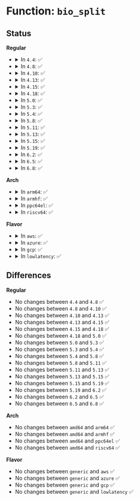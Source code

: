 # Function: <code>bio_split</code>

## Status
<b>Regular</b>
<ul>
<li>
<details>
<summary>In <code>4.4</code>: ✅</summary>

```c
struct bio *bio_split(struct bio *bio, int sectors, gfp_t gfp, struct bio_set *bs);
```

**Collision:** Unique Global

**Inline:** No

**Transformation:** False

**Instances:**

```
In block/bio.c (ffffffff813b1f30)
Location: block/bio.c:1785
Inline: False
Direct callers:
  - block/blk-merge.c:blk_queue_split
  - block/blk-merge.c:blk_queue_split
  - block/blk-merge.c:blk_queue_split
```
**Symbols:**

```
ffffffff813b1f30-ffffffff813b1fb9: bio_split (STB_GLOBAL)
```
</details>
</li>
<li>
<details>
<summary>In <code>4.8</code>: ✅</summary>

```c
struct bio *bio_split(struct bio *bio, int sectors, gfp_t gfp, struct bio_set *bs);
```

**Collision:** Unique Global

**Inline:** No

**Transformation:** False

**Instances:**

```
In block/bio.c (ffffffff813f6b90)
Location: block/bio.c:1780
Inline: False
Direct callers:
  - block/blk-merge.c:blk_queue_split
  - block/blk-merge.c:blk_queue_split
  - block/blk-merge.c:blk_queue_split
```
**Symbols:**

```
ffffffff813f6b90-ffffffff813f6c1e: bio_split (STB_GLOBAL)
```
</details>
</li>
<li>
<details>
<summary>In <code>4.10</code>: ✅</summary>

```c
struct bio *bio_split(struct bio *bio, int sectors, gfp_t gfp, struct bio_set *bs);
```

**Collision:** Unique Global

**Inline:** No

**Transformation:** False

**Instances:**

```
In block/bio.c (ffffffff81410210)
Location: block/bio.c:1835
Inline: False
Direct callers:
  - block/blk-merge.c:blk_queue_split
  - block/blk-merge.c:blk_queue_split
  - block/blk-merge.c:blk_queue_split
```
**Symbols:**

```
ffffffff81410210-ffffffff81410282: bio_split (STB_GLOBAL)
```
</details>
</li>
<li>
<details>
<summary>In <code>4.13</code>: ✅</summary>

```c
struct bio *bio_split(struct bio *bio, int sectors, gfp_t gfp, struct bio_set *bs);
```

**Collision:** Unique Global

**Inline:** No

**Transformation:** False

**Instances:**

```
In block/bio.c (ffffffff8141dc50)
Location: block/bio.c:1857
Inline: False
Direct callers:
  - block/blk-merge.c:blk_queue_split
  - block/blk-merge.c:blk_queue_split
  - block/bounce.c:blk_queue_bounce
```
**Symbols:**

```
ffffffff8141dc50-ffffffff8141dcd0: bio_split (STB_GLOBAL)
```
</details>
</li>
<li>
<details>
<summary>In <code>4.15</code>: ✅</summary>

```c
struct bio *bio_split(struct bio *bio, int sectors, gfp_t gfp, struct bio_set *bs);
```

**Collision:** Unique Global

**Inline:** No

**Transformation:** False

**Instances:**

```
In block/bio.c (ffffffff814476e0)
Location: block/bio.c:1821
Inline: False
Direct callers:
  - block/blk-merge.c:blk_queue_split
  - block/blk-merge.c:blk_queue_split
  - block/bounce.c:blk_queue_bounce
```
**Symbols:**

```
ffffffff814476e0-ffffffff81447760: bio_split (STB_GLOBAL)
```
</details>
</li>
<li>
<details>
<summary>In <code>4.18</code>: ✅</summary>

```c
struct bio *bio_split(struct bio *bio, int sectors, gfp_t gfp, struct bio_set *bs);
```

**Collision:** Unique Global

**Inline:** No

**Transformation:** False

**Instances:**

```
In block/bio.c (ffffffff8147a7e0)
Location: block/bio.c:1878
Inline: False
Direct callers:
  - block/blk-merge.c:blk_queue_split
  - block/blk-merge.c:blk_queue_split
  - block/bounce.c:blk_queue_bounce
  - drivers/md/dm.c:__split_and_process_bio
```
**Symbols:**

```
ffffffff8147a7e0-ffffffff8147a865: bio_split (STB_GLOBAL)
```
</details>
</li>
<li>
<details>
<summary>In <code>5.0</code>: ✅</summary>

```c
struct bio *bio_split(struct bio *bio, int sectors, gfp_t gfp, struct bio_set *bs);
```

**Collision:** Unique Global

**Inline:** No

**Transformation:** False

**Instances:**

```
In block/bio.c (ffffffff81498b00)
Location: block/bio.c:1811
Inline: False
Direct callers:
  - block/blk-merge.c:blk_queue_split
  - block/blk-merge.c:blk_queue_split
  - block/bounce.c:blk_queue_bounce
  - drivers/md/dm.c:__split_and_process_bio
```
**Symbols:**

```
ffffffff81498b00-ffffffff81498b7b: bio_split (STB_GLOBAL)
```
</details>
</li>
<li>
<details>
<summary>In <code>5.3</code>: ✅</summary>

```c
struct bio *bio_split(struct bio *bio, int sectors, gfp_t gfp, struct bio_set *bs);
```

**Collision:** Unique Global

**Inline:** No

**Transformation:** False

**Instances:**

```
In block/bio.c (ffffffff814c6ae0)
Location: block/bio.c:1848
Inline: False
Direct callers:
  - block/blk-merge.c:__blk_queue_split
  - block/blk-merge.c:__blk_queue_split
  - block/bounce.c:__blk_queue_bounce
  - drivers/md/dm.c:dm_process_bio
  - drivers/md/dm.c:__split_and_process_bio
```
**Symbols:**

```
ffffffff814c6ae0-ffffffff814c6b5a: bio_split (STB_GLOBAL)
```
</details>
</li>
<li>
<details>
<summary>In <code>5.4</code>: ✅</summary>

```c
struct bio *bio_split(struct bio *bio, int sectors, gfp_t gfp, struct bio_set *bs);
```

**Collision:** Unique Global

**Inline:** No

**Transformation:** False

**Instances:**

```
In block/bio.c (ffffffff814df8f0)
Location: block/bio.c:1890
Inline: False
Direct callers:
  - block/blk-merge.c:__blk_queue_split
  - block/blk-merge.c:__blk_queue_split
  - block/bounce.c:__blk_queue_bounce
  - drivers/md/dm.c:dm_process_bio
  - drivers/md/dm.c:__split_and_process_bio
```
**Symbols:**

```
ffffffff814df8f0-ffffffff814df96a: bio_split (STB_GLOBAL)
```
</details>
</li>
<li>
<details>
<summary>In <code>5.8</code>: ✅</summary>

```c
struct bio *bio_split(struct bio *bio, int sectors, gfp_t gfp, struct bio_set *bs);
```

**Collision:** Unique Global

**Inline:** No

**Transformation:** False

**Instances:**

```
In block/bio.c (ffffffff8153f380)
Location: block/bio.c:1465
Inline: False
Direct callers:
  - block/blk-merge.c:__blk_queue_split
  - block/blk-merge.c:__blk_queue_split
  - block/blk-merge.c:blk_bio_segment_split
  - block/bounce.c:__blk_queue_bounce
  - block/blk-crypto-fallback.c:blk_crypto_split_bio_if_needed
  - drivers/md/dm.c:__split_and_process_bio
```
**Symbols:**

```
ffffffff8153f380-ffffffff8153f406: bio_split (STB_GLOBAL)
```
</details>
</li>
<li>
<details>
<summary>In <code>5.11</code>: ✅</summary>

```c
struct bio *bio_split(struct bio *bio, int sectors, gfp_t gfp, struct bio_set *bs);
```

**Collision:** Unique Global

**Inline:** No

**Transformation:** False

**Instances:**

```
In block/bio.c (ffffffff8155bb80)
Location: block/bio.c:1468
Inline: False
Direct callers:
  - block/blk-merge.c:__blk_queue_split
  - block/blk-merge.c:__blk_queue_split
  - block/blk-merge.c:blk_bio_segment_split
  - block/bounce.c:__blk_queue_bounce
  - block/blk-crypto-fallback.c:blk_crypto_split_bio_if_needed
  - drivers/md/dm.c:__split_and_process_bio
```
**Symbols:**

```
ffffffff8155bb80-ffffffff8155bc06: bio_split (STB_GLOBAL)
```
</details>
</li>
<li>
<details>
<summary>In <code>5.13</code>: ✅</summary>

```c
struct bio *bio_split(struct bio *bio, int sectors, gfp_t gfp, struct bio_set *bs);
```

**Collision:** Unique Global

**Inline:** No

**Transformation:** False

**Instances:**

```
In block/bio.c (ffffffff81564210)
Location: block/bio.c:1431
Inline: False
Direct callers:
  - block/blk-merge.c:__blk_queue_split
  - block/blk-merge.c:__blk_queue_split
  - block/blk-merge.c:blk_bio_segment_split
  - block/blk-crypto-fallback.c:blk_crypto_fallback_encrypt_bio
  - drivers/md/dm.c:__split_and_process_bio
```
**Symbols:**

```
ffffffff81564210-ffffffff81564296: bio_split (STB_GLOBAL)
```
</details>
</li>
<li>
<details>
<summary>In <code>5.15</code>: ✅</summary>

```c
struct bio *bio_split(struct bio *bio, int sectors, gfp_t gfp, struct bio_set *bs);
```

**Collision:** Unique Global

**Inline:** No

**Transformation:** False

**Instances:**

```
In block/bio.c (ffffffff815c8500)
Location: block/bio.c:1513
Inline: False
Direct callers:
  - block/blk-merge.c:__blk_queue_split
  - block/blk-merge.c:__blk_queue_split
  - block/blk-merge.c:blk_bio_segment_split
  - block/blk-crypto-fallback.c:blk_crypto_fallback_encrypt_bio
  - drivers/md/dm.c:__split_and_process_bio
```
**Symbols:**

```
ffffffff815c8500-ffffffff815c8586: bio_split (STB_GLOBAL)
```
</details>
</li>
<li>
<details>
<summary>In <code>5.19</code>: ✅</summary>

```c
struct bio *bio_split(struct bio *bio, int sectors, gfp_t gfp, struct bio_set *bs);
```

**Collision:** Unique Global

**Inline:** No

**Transformation:** False

**Instances:**

```
In block/bio.c (ffffffff816733c0)
Location: block/bio.c:1571
Inline: False
Direct callers:
  - block/blk-merge.c:__blk_queue_split
  - block/blk-merge.c:blk_bio_segment_split
  - block/blk-crypto-fallback.c:blk_crypto_fallback_encrypt_bio
  - drivers/md/dm.c:dm_split_and_process_bio
```
**Symbols:**

```
ffffffff816733c0-ffffffff816734ab: bio_split (STB_GLOBAL)
```
</details>
</li>
<li>
<details>
<summary>In <code>6.2</code>: ✅</summary>

```c
struct bio *bio_split(struct bio *bio, int sectors, gfp_t gfp, struct bio_set *bs);
```

**Collision:** Unique Global

**Inline:** No

**Transformation:** False

**Instances:**

```
In block/bio.c (ffffffff8172ef50)
Location: block/bio.c:1634
Inline: False
Direct callers:
  - block/blk-merge.c:__bio_split_to_limits
  - block/blk-merge.c:__bio_split_to_limits
  - block/blk-merge.c:bio_split_rw
  - block/blk-crypto-fallback.c:blk_crypto_fallback_encrypt_bio
```
**Symbols:**

```
ffffffff8172ef50-ffffffff8172f03b: bio_split (STB_GLOBAL)
```
</details>
</li>
<li>
<details>
<summary>In <code>6.5</code>: ✅</summary>

```c
struct bio *bio_split(struct bio *bio, int sectors, gfp_t gfp, struct bio_set *bs);
```

**Collision:** Unique Global

**Inline:** No

**Transformation:** False

**Instances:**

```
In block/bio.c (ffffffff8176b180)
Location: block/bio.c:1619
Inline: False
Direct callers:
  - block/blk-merge.c:__bio_split_to_limits
  - block/blk-merge.c:__bio_split_to_limits
  - block/blk-merge.c:bio_split_rw
  - block/blk-crypto-fallback.c:blk_crypto_fallback_encrypt_bio
```
**Symbols:**

```
ffffffff8176b180-ffffffff8176b288: bio_split (STB_GLOBAL)
```
</details>
</li>
<li>
<details>
<summary>In <code>6.8</code>: ✅</summary>

```c
struct bio *bio_split(struct bio *bio, int sectors, gfp_t gfp, struct bio_set *bs);
```

**Collision:** Unique Global

**Inline:** No

**Transformation:** False

**Instances:**

```
In block/bio.c (ffffffff817ad610)
Location: block/bio.c:1626
Inline: False
Direct callers:
  - block/blk-merge.c:__bio_split_to_limits
  - block/blk-merge.c:__bio_split_to_limits
  - block/blk-merge.c:bio_split_rw
  - block/blk-crypto-fallback.c:blk_crypto_fallback_encrypt_bio
```
**Symbols:**

```
ffffffff817ad610-ffffffff817ad718: bio_split (STB_GLOBAL)
```
</details>
</li>
</ul>
<b>Arch</b>
<ul>
<li>
<details>
<summary>In <code>arm64</code>: ✅</summary>

```c
struct bio *bio_split(struct bio *bio, int sectors, gfp_t gfp, struct bio_set *bs);
```

**Collision:** Unique Global

**Inline:** No

**Transformation:** False

**Instances:**

```
In block/bio.c (ffff8000105dc430)
Location: block/bio.c:1890
Inline: False
Direct callers:
  - block/blk-merge.c:__blk_queue_split
  - block/blk-merge.c:__blk_queue_split
  - block/blk-merge.c:__blk_queue_split
  - drivers/md/dm.c:dm_process_bio
  - drivers/md/dm.c:__split_and_process_bio
```
**Symbols:**

```
ffff8000105dc430-ffff8000105dc4dc: bio_split (STB_GLOBAL)
```
</details>
</li>
<li>
<details>
<summary>In <code>armhf</code>: ✅</summary>

```c
struct bio *bio_split(struct bio *bio, int sectors, gfp_t gfp, struct bio_set *bs);
```

**Collision:** Unique Global

**Inline:** No

**Transformation:** False

**Instances:**

```
In block/bio.c (c07898ac)
Location: block/bio.c:1890
Inline: False
Direct callers:
  - block/blk-merge.c:__blk_queue_split
  - block/blk-merge.c:__blk_queue_split
  - block/blk-merge.c:blk_bio_discard_split
  - block/bounce.c:__blk_queue_bounce
  - drivers/md/dm.c:dm_process_bio
  - drivers/md/dm.c:__split_and_process_bio
```
**Symbols:**

```
c07898ac-c0789940: bio_split (STB_GLOBAL)
```
</details>
</li>
<li>
<details>
<summary>In <code>ppc64el</code>: ✅</summary>

```c
struct bio *bio_split(struct bio *bio, int sectors, gfp_t gfp, struct bio_set *bs);
```

**Collision:** Unique Global

**Inline:** No

**Transformation:** False

**Instances:**

```
In block/bio.c (c00000000076d450)
Location: block/bio.c:1890
Inline: False
Direct callers:
  - block/blk-merge.c:__blk_queue_split
  - block/blk-merge.c:__blk_queue_split
  - drivers/md/dm.c:dm_process_bio
  - drivers/md/dm.c:__split_and_process_bio
```
**Symbols:**

```
c00000000076d450-c00000000076d530: bio_split (STB_GLOBAL)
```
</details>
</li>
<li>
<details>
<summary>In <code>riscv64</code>: ✅</summary>

```c
struct bio *bio_split(struct bio *bio, int sectors, gfp_t gfp, struct bio_set *bs);
```

**Collision:** Unique Global

**Inline:** No

**Transformation:** False

**Instances:**

```
In block/bio.c (ffffffe00041f81e)
Location: block/bio.c:1890
Inline: False
Direct callers:
  - block/blk-merge.c:__blk_queue_split
  - drivers/md/dm.c:dm_process_bio
  - drivers/md/dm.c:__split_and_process_bio
```
**Symbols:**

```
ffffffe00041f81e-ffffffe00041f8b8: bio_split (STB_GLOBAL)
```
</details>
</li>
</ul>
<b>Flavor</b>
<ul>
<li>
<details>
<summary>In <code>aws</code>: ✅</summary>

```c
struct bio *bio_split(struct bio *bio, int sectors, gfp_t gfp, struct bio_set *bs);
```

**Collision:** Unique Global

**Inline:** No

**Transformation:** False

**Instances:**

```
In block/bio.c (ffffffff814d7ed0)
Location: block/bio.c:1890
Inline: False
Direct callers:
  - block/blk-merge.c:__blk_queue_split
  - block/blk-merge.c:__blk_queue_split
  - block/bounce.c:__blk_queue_bounce
  - drivers/md/dm.c:dm_process_bio
  - drivers/md/dm.c:__split_and_process_bio
```
**Symbols:**

```
ffffffff814d7ed0-ffffffff814d7f4a: bio_split (STB_GLOBAL)
```
</details>
</li>
<li>
<details>
<summary>In <code>azure</code>: ✅</summary>

```c
struct bio *bio_split(struct bio *bio, int sectors, gfp_t gfp, struct bio_set *bs);
```

**Collision:** Unique Global

**Inline:** No

**Transformation:** False

**Instances:**

```
In block/bio.c (ffffffff814c8880)
Location: block/bio.c:1890
Inline: False
Direct callers:
  - block/blk-merge.c:__blk_queue_split
  - block/blk-merge.c:__blk_queue_split
  - block/bounce.c:__blk_queue_bounce
  - drivers/md/dm.c:dm_process_bio
  - drivers/md/dm.c:__split_and_process_bio
```
**Symbols:**

```
ffffffff814c8880-ffffffff814c88fa: bio_split (STB_GLOBAL)
```
</details>
</li>
<li>
<details>
<summary>In <code>gcp</code>: ✅</summary>

```c
struct bio *bio_split(struct bio *bio, int sectors, gfp_t gfp, struct bio_set *bs);
```

**Collision:** Unique Global

**Inline:** No

**Transformation:** False

**Instances:**

```
In block/bio.c (ffffffff814d3f60)
Location: block/bio.c:1890
Inline: False
Direct callers:
  - block/blk-merge.c:__blk_queue_split
  - block/blk-merge.c:__blk_queue_split
  - block/bounce.c:__blk_queue_bounce
  - drivers/md/dm.c:dm_process_bio
  - drivers/md/dm.c:__split_and_process_bio
```
**Symbols:**

```
ffffffff814d3f60-ffffffff814d3fda: bio_split (STB_GLOBAL)
```
</details>
</li>
<li>
<details>
<summary>In <code>lowlatency</code>: ✅</summary>

```c
struct bio *bio_split(struct bio *bio, int sectors, gfp_t gfp, struct bio_set *bs);
```

**Collision:** Unique Global

**Inline:** No

**Transformation:** False

**Instances:**

```
In block/bio.c (ffffffff814ecaf0)
Location: block/bio.c:1890
Inline: False
Direct callers:
  - block/blk-merge.c:__blk_queue_split
  - block/blk-merge.c:__blk_queue_split
  - block/bounce.c:__blk_queue_bounce
  - drivers/md/dm.c:dm_process_bio
  - drivers/md/dm.c:__split_and_process_bio
```
**Symbols:**

```
ffffffff814ecaf0-ffffffff814ecb6a: bio_split (STB_GLOBAL)
```
</details>
</li>
</ul>

## Differences
<b>Regular</b>
<ul>
<li>
No changes between <code>4.4</code> and <code>4.8</code> ✅
</li>
<li>
No changes between <code>4.8</code> and <code>4.10</code> ✅
</li>
<li>
No changes between <code>4.10</code> and <code>4.13</code> ✅
</li>
<li>
No changes between <code>4.13</code> and <code>4.15</code> ✅
</li>
<li>
No changes between <code>4.15</code> and <code>4.18</code> ✅
</li>
<li>
No changes between <code>4.18</code> and <code>5.0</code> ✅
</li>
<li>
No changes between <code>5.0</code> and <code>5.3</code> ✅
</li>
<li>
No changes between <code>5.3</code> and <code>5.4</code> ✅
</li>
<li>
No changes between <code>5.4</code> and <code>5.8</code> ✅
</li>
<li>
No changes between <code>5.8</code> and <code>5.11</code> ✅
</li>
<li>
No changes between <code>5.11</code> and <code>5.13</code> ✅
</li>
<li>
No changes between <code>5.13</code> and <code>5.15</code> ✅
</li>
<li>
No changes between <code>5.15</code> and <code>5.19</code> ✅
</li>
<li>
No changes between <code>5.19</code> and <code>6.2</code> ✅
</li>
<li>
No changes between <code>6.2</code> and <code>6.5</code> ✅
</li>
<li>
No changes between <code>6.5</code> and <code>6.8</code> ✅
</li>
</ul>
<b>Arch</b>
<ul>
<li>
No changes between <code>amd64</code> and <code>arm64</code> ✅
</li>
<li>
No changes between <code>amd64</code> and <code>armhf</code> ✅
</li>
<li>
No changes between <code>amd64</code> and <code>ppc64el</code> ✅
</li>
<li>
No changes between <code>amd64</code> and <code>riscv64</code> ✅
</li>
</ul>
<b>Flavor</b>
<ul>
<li>
No changes between <code>generic</code> and <code>aws</code> ✅
</li>
<li>
No changes between <code>generic</code> and <code>azure</code> ✅
</li>
<li>
No changes between <code>generic</code> and <code>gcp</code> ✅
</li>
<li>
No changes between <code>generic</code> and <code>lowlatency</code> ✅
</li>
</ul>
